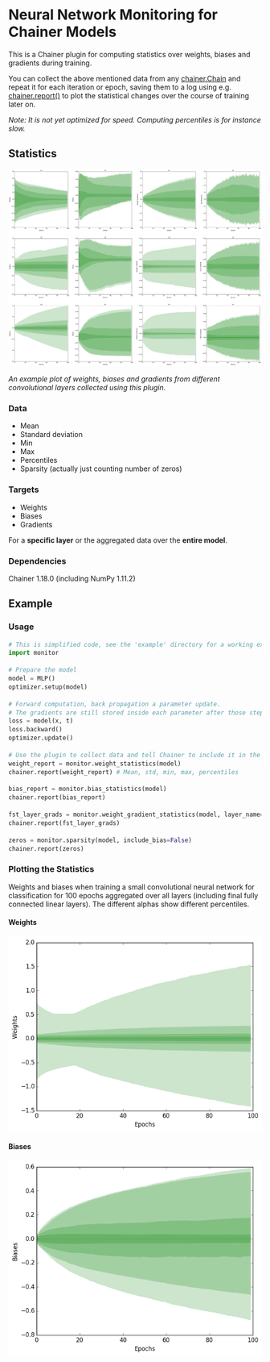 # Neural Network Monitoring for Chainer Models

This is a Chainer plugin for computing statistics over weights, biases and gradients during training.

You can collect the above mentioned data from any [chainer.Chain](http://docs.chainer.org/en/stable/reference/core/link.html) and repeat it for each iteration or epoch, saving them to a log using e.g. [chainer.report()](http://docs.chainer.org/en/stable/reference/util/reporter.html) to plot the statistical changes over the course of training later on.

*Note: It is not yet optimized for speed. Computing percentiles is for instance slow.*

## Statistics

<img src="./samples/conv_layers.png" width="1024px;"/>

*An example plot of weights, biases and gradients from different convolutional layers collected using this plugin.*

### Data

- Mean
- Standard deviation
- Min
- Max
- Percentiles
- Sparsity (actually just counting number of zeros)

### Targets

- Weights
- Biases
- Gradients

For a **specific layer** or the aggregated data over the **entire model**.

### Dependencies

Chainer 1.18.0 (including NumPy 1.11.2)

## Example

### Usage

```python
# This is simplified code, see the 'example' directory for a working example.
import monitor

# Prepare the model
model = MLP()
optimizer.setup(model)

# Forward computation, back propagation a parameter update.
# The gradients are still stored inside each parameter after those steps.
loss = model(x, t)
loss.backward()
optimizer.update()

# Use the plugin to collect data and tell Chainer to include it in the log.
weight_report = monitor.weight_statistics(model)
chainer.report(weight_report) # Mean, std, min, max, percentiles

bias_report = monitor.bias_statistics(model)
chainer.report(bias_report)

fst_layer_grads = monitor.weight_gradient_statistics(model, layer_name='fc1')
chainer.report(fst_layer_grads)

zeros = monitor.sparsity(model, include_bias=False)
chainer.report(zeros)
```

### Plotting the Statistics

Weights and biases when training a small convolutional neural network for classification for 100 epochs aggregated over all layers (including final fully connected linear layers). The different alphas show different percentiles.

#### Weights

<img src="./samples/weights.png" width="512px;"/>

#### Biases

<img src="./samples/biases.png" width="512px;"/>
